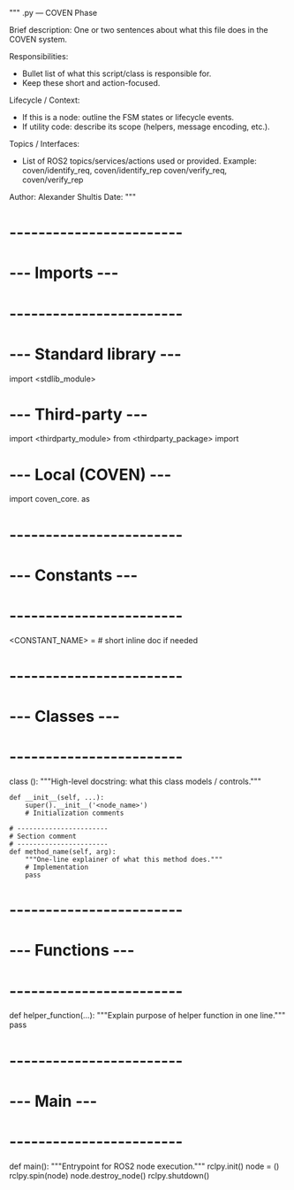 """
<filename>.py — COVEN Phase <X>

Brief description:
    One or two sentences about what this file does in the COVEN system.

Responsibilities:
- Bullet list of what this script/class is responsible for.
- Keep these short and action-focused.

Lifecycle / Context:
- If this is a node: outline the FSM states or lifecycle events.
- If utility code: describe its scope (helpers, message encoding, etc.).

Topics / Interfaces:
- List of ROS2 topics/services/actions used or provided.
  Example:
    coven/identify_req, coven/identify_rep
    coven/verify_req,   coven/verify_rep

Author: Alexander Shultis
Date: <Month YYYY>
"""

# ------------------------
# --- Imports ---
# ------------------------
# --- Standard library ---
import <stdlib_module>

# --- Third-party ---
import <thirdparty_module>
from <thirdparty_package> import <ClassName>

# --- Local (COVEN) ---
import coven_core.<submodule> as <alias>

# ------------------------
# --- Constants ---
# ------------------------
<CONSTANT_NAME> = <value>  # short inline doc if needed

# ------------------------
# --- Classes ---
# ------------------------
class <ClassName>(<BaseClass>):
    """High-level docstring: what this class models / controls."""

    def __init__(self, ...):
        super().__init__('<node_name>')
        # Initialization comments

    # -----------------------
    # Section comment
    # -----------------------
    def method_name(self, arg):
        """One-line explainer of what this method does."""
        # Implementation
        pass

# ------------------------
# --- Functions ---
# ------------------------
def helper_function(...):
    """Explain purpose of helper function in one line."""
    pass

# ------------------------
# --- Main ---
# ------------------------
def main():
    """Entrypoint for ROS2 node execution."""
    rclpy.init()
    node = <ClassName>()
    rclpy.spin(node)
    node.destroy_node()
    rclpy.shutdown()